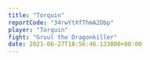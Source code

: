 ```yaml
---
title: "Torquin"
reportCode: "34rwYtXfThmA2Dbp"
player: "Torquin"
fight: "Gruul the Dragonkiller"
date: 2021-06-27T18:56:46.133000+00:00
---
```

